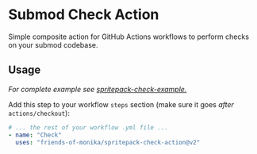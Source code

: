 # Submod Check Action

Simple composite action for GitHub Actions workflows to perform checks on
your submod codebase.

## Usage

*For complete example see [spritepack-check-example.](https://github.com/friends-of-monika/spritepack-check-example)*

Add this step to your workflow `steps` section (make sure it goes
*after* `actions/checkout`):

```yaml
# ... the rest of your workflow .yml file ...
- name: "Check"
  uses: "friends-of-monika/spritepack-check-action@v2"
```